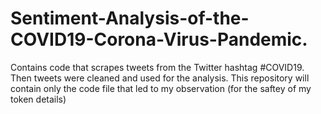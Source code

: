 # Sentiment-Analysis-of-the-COVID19-Corona-Virus-Pandemic.
Contains code that scrapes tweets from the Twitter hashtag #COVID19. Then tweets were cleaned and used for the analysis. This repository will contain only the code file that led to my observation (for the saftey of my token details)
